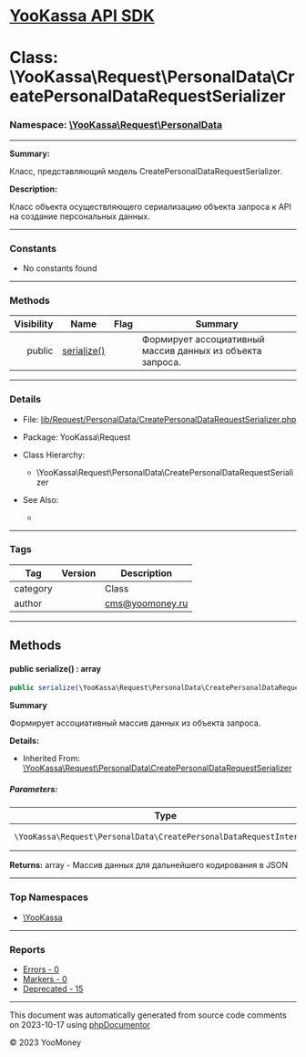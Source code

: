 # [YooKassa API SDK](../home.md)

# Class: \YooKassa\Request\PersonalData\CreatePersonalDataRequestSerializer
### Namespace: [\YooKassa\Request\PersonalData](../namespaces/yookassa-request-personaldata.md)
---
**Summary:**

Класс, представляющий модель CreatePersonalDataRequestSerializer.

**Description:**

Класс объекта осуществляющего сериализацию объекта запроса к API на создание персональных данных.

---
### Constants
* No constants found

---
### Methods
| Visibility | Name | Flag | Summary |
| ----------:| ---- | ---- | ------- |
| public | [serialize()](../classes/YooKassa-Request-PersonalData-CreatePersonalDataRequestSerializer.md#method_serialize) |  | Формирует ассоциативный массив данных из объекта запроса. |

---
### Details
* File: [lib/Request/PersonalData/CreatePersonalDataRequestSerializer.php](../../lib/Request/PersonalData/CreatePersonalDataRequestSerializer.php)
* Package: YooKassa\Request
* Class Hierarchy:
  * \YooKassa\Request\PersonalData\CreatePersonalDataRequestSerializer

* See Also:
  * [](https://yookassa.ru/developers/api)

---
### Tags
| Tag | Version | Description |
| --- | ------- | ----------- |
| category |  | Class |
| author |  | cms@yoomoney.ru |

---
## Methods
<a name="method_serialize" class="anchor"></a>
#### public serialize() : array

```php
public serialize(\YooKassa\Request\PersonalData\CreatePersonalDataRequestInterface $request) : array
```

**Summary**

Формирует ассоциативный массив данных из объекта запроса.

**Details:**
* Inherited From: [\YooKassa\Request\PersonalData\CreatePersonalDataRequestSerializer](../classes/YooKassa-Request-PersonalData-CreatePersonalDataRequestSerializer.md)

##### Parameters:
| Type | Name | Description |
| ---- | ---- | ----------- |
| <code lang="php">\YooKassa\Request\PersonalData\CreatePersonalDataRequestInterface</code> | request  | Объект запроса |

**Returns:** array - Массив данных для дальнейшего кодирования в JSON



---

### Top Namespaces

* [\YooKassa](../namespaces/yookassa.md)

---

### Reports
* [Errors - 0](../reports/errors.md)
* [Markers - 0](../reports/markers.md)
* [Deprecated - 15](../reports/deprecated.md)

---

This document was automatically generated from source code comments on 2023-10-17 using [phpDocumentor](http://www.phpdoc.org/)

&copy; 2023 YooMoney